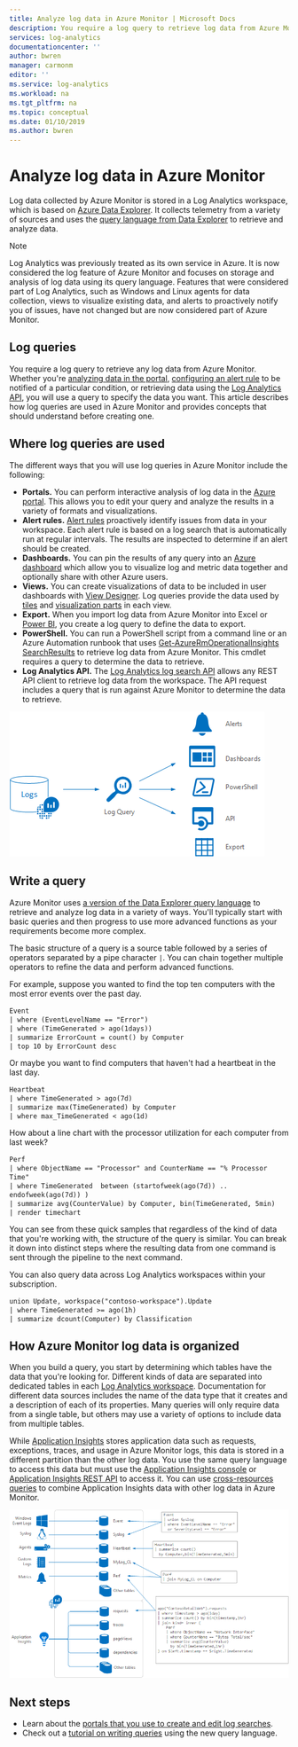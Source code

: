 ```yaml
---
title: Analyze log data in Azure Monitor | Microsoft Docs
description: You require a log query to retrieve log data from Azure Monitor.  This article describes how new log queries are used in Azure Monitor and provides concepts that you need to understand before creating one.
services: log-analytics
documentationcenter: ''
author: bwren
manager: carmonm
editor: ''
ms.service: log-analytics
ms.workload: na
ms.tgt_pltfrm: na
ms.topic: conceptual
ms.date: 01/10/2019
ms.author: bwren
---
```


# Analyze log data in Azure Monitor

Log data collected by Azure Monitor is stored in a Log Analytics workspace, which is based on [Azure Data Explorer](/azure/data-explorer). It collects telemetry from a variety of sources and uses the [query language from Data Explorer](/azure/kusto/query) to retrieve and analyze data.

> [!NOTE]
> Log Analytics was previously treated as its own service in Azure. It is now considered the log feature of Azure Monitor and focuses on storage and analysis of log data using its query language. Features that were considered part of Log Analytics, such as Windows and Linux agents for data collection, views to visualize existing data, and alerts to proactively notify you of issues, have not changed but are now considered part of Azure Monitor.



## Log queries

You require a log query to retrieve any log data from Azure Monitor.  Whether you're [analyzing data in the portal](portals.md), [configuring an alert rule](../platform/alerts-metric.md) to be notified of a particular condition, or retrieving data using the [Log Analytics API](https://dev.loganalytics.io/), you will use a query to specify the data you want.  This article describes how log queries are used in Azure Monitor and provides concepts that should understand before creating one.



## Where log queries are used

The different ways that you will use log queries in Azure Monitor include the following:

- **Portals.** You can perform interactive analysis of log data in the [Azure portal](portals.md).  This allows you to edit your query and analyze the results in a variety of formats and visualizations.  
- **Alert rules.** [Alert rules](../platform/alerts-overview.md) proactively identify issues from data in your workspace.  Each alert rule is based on a log search that is automatically run at regular intervals.  The results are inspected to determine if an alert should be created.
- **Dashboards.** You can pin the results of any query into an [Azure dashboard](../platform/dashboards.md) which allow you to visualize log and metric data together and optionally share with other Azure users. 
- **Views.**  You can create visualizations of data to be included in user dashboards with [View Designer](../platform/view-designer.md).  Log queries provide the data used by [tiles](../platform/view-designer-tiles.md) and [visualization parts](../platform/view-designer-parts.md) in each view.  
- **Export.**  When you import log data from Azure Monitor into Excel or [Power BI](../platform/powerbi.md), you create a log query to define the data to export.
- **PowerShell.** You can run a PowerShell script from a command line or an Azure Automation runbook that uses [Get-​Azure​Rm​Operational​Insights​Search​Results](https://docs.microsoft.com/powershell/module/azurerm.operationalinsights/get-azurermoperationalinsightssearchresults?view=azurermps-4.0.0) to retrieve log data from Azure Monitor.  This cmdlet requires a query to determine the data to retrieve.
- **Log Analytics API.**  The [Log Analytics log search API](../platform/alerts-overview.md) allows any REST API client to retrieve log data from the workspace.  The API request includes a query that is run against Azure Monitor to determine the data to retrieve.

![Log searches](media/log-query-overview/queries-overview.png)

## Write a query
Azure Monitor uses [a version of the Data Explorer query language](get-started-queries.md) to retrieve and analyze log data in a variety of ways.  You'll typically start with basic queries and then progress to use more advanced functions as your requirements become more complex.

The basic structure of a query is a source table followed by a series of operators separated by a pipe character `|`.  You can chain together multiple operators to refine the data and perform advanced functions.

For example, suppose you wanted to find the top ten computers with the most error events over the past day.

```Kusto
Event
| where (EventLevelName == "Error")
| where (TimeGenerated > ago(1days))
| summarize ErrorCount = count() by Computer
| top 10 by ErrorCount desc
```

Or maybe you want to find computers that haven't had a heartbeat in the last day.

```Kusto
Heartbeat
| where TimeGenerated > ago(7d)
| summarize max(TimeGenerated) by Computer
| where max_TimeGenerated < ago(1d)  
```

How about a line chart with the processor utilization for each computer from last week?

```Kusto
Perf
| where ObjectName == "Processor" and CounterName == "% Processor Time"
| where TimeGenerated  between (startofweek(ago(7d)) .. endofweek(ago(7d)) )
| summarize avg(CounterValue) by Computer, bin(TimeGenerated, 5min)
| render timechart    
```

You can see from these quick samples that regardless of the kind of data that you're working with, the structure of the query is similar.  You can break it down into distinct steps where the resulting data from one command is sent through the pipeline to the next command.

You can also query data across Log Analytics workspaces within your subscription.

```Kusto
union Update, workspace("contoso-workspace").Update
| where TimeGenerated >= ago(1h)
| summarize dcount(Computer) by Classification 
```

## How Azure Monitor log data is organized
When you build a query, you start by determining which tables have the data that you're looking for. Different kinds of data are separated into dedicated tables in each [Log Analytics workspace](../learn/quick-create-workspace.md).  Documentation for different data sources includes the name of the data type that it creates and a description of each of its properties.  Many queries will only require data from a single table, but others may use a variety of options to include data from multiple tables.

While [Application Insights](../app/app-insights-overview.md) stores application data such as requests, exceptions, traces, and usage in Azure Monitor logs, this data is stored in a different partition than the other log data. You use the same query language to access this data but must use the [Application Insights console](../app/analytics.md) or [Application Insights REST API](https://dev.applicationinsights.io/) to access it. You can use [cross-resources queries](../log-query/cross-workspace-query.md) to combine Application Insights data with other log data in Azure Monitor.


![Tables](media/log-query-overview/queries-tables.png)




## Next steps

- Learn about the [portals that you use to create and edit log searches](../log-query/portals.md).
- Check out a [tutorial on writing queries](../log-query/get-started-queries.md) using the new query language.
